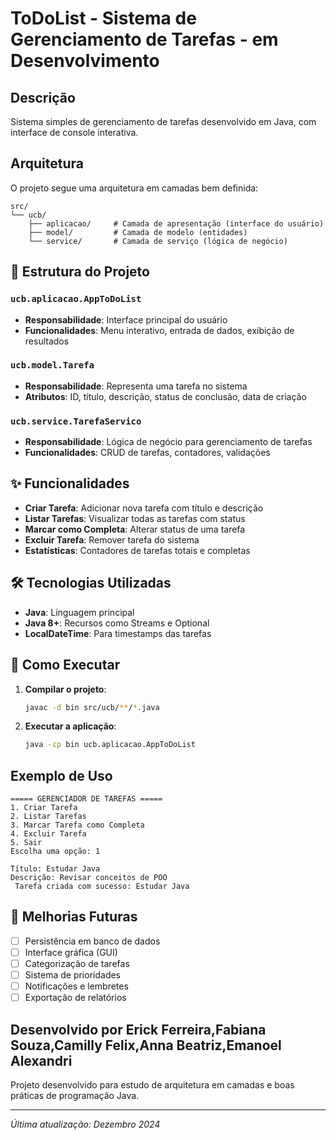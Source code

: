 #  ToDoList - Sistema de Gerenciamento de Tarefas - em Desenvolvimento 

##  Descrição
Sistema simples de gerenciamento de tarefas desenvolvido em Java, com interface de console interativa.

## Arquitetura
O projeto segue uma arquitetura em camadas bem definida:

```
src/
└── ucb/
    ├── aplicacao/     # Camada de apresentação (interface do usuário)
    ├── model/         # Camada de modelo (entidades)
    └── service/       # Camada de serviço (lógica de negócio)
```

## 📁 Estrutura do Projeto

### `ucb.aplicacao.AppToDoList`
- **Responsabilidade**: Interface principal do usuário
- **Funcionalidades**: Menu interativo, entrada de dados, exibição de resultados

### `ucb.model.Tarefa`
- **Responsabilidade**: Representa uma tarefa no sistema
- **Atributos**: ID, título, descrição, status de conclusão, data de criação

### `ucb.service.TarefaServico`
- **Responsabilidade**: Lógica de negócio para gerenciamento de tarefas
- **Funcionalidades**: CRUD de tarefas, contadores, validações

## ✨ Funcionalidades

-  **Criar Tarefa**: Adicionar nova tarefa com título e descrição
-  **Listar Tarefas**: Visualizar todas as tarefas com status
-  **Marcar como Completa**: Alterar status de uma tarefa
-  **Excluir Tarefa**: Remover tarefa do sistema
-  **Estatísticas**: Contadores de tarefas totais e completas

## 🛠️ Tecnologias Utilizadas

- **Java**: Linguagem principal
- **Java 8+**: Recursos como Streams e Optional
- **LocalDateTime**: Para timestamps das tarefas

## 🚀 Como Executar

1. **Compilar o projeto**:
   ```bash
   javac -d bin src/ucb/**/*.java
   ```

2. **Executar a aplicação**:
   ```bash
   java -cp bin ucb.aplicacao.AppToDoList
   ```

##  Exemplo de Uso

```
===== GERENCIADOR DE TAREFAS =====
1. Criar Tarefa
2. Listar Tarefas
3. Marcar Tarefa como Completa
4. Excluir Tarefa
5. Sair
Escolha uma opção: 1

Título: Estudar Java
Descrição: Revisar conceitos de POO
 Tarefa criada com sucesso: Estudar Java
```

## 🔧 Melhorias Futuras

- [ ] Persistência em banco de dados
- [ ] Interface gráfica (GUI)
- [ ] Categorização de tarefas
- [ ] Sistema de prioridades
- [ ] Notificações e lembretes
- [ ] Exportação de relatórios

##  Desenvolvido por Erick  Ferreira,Fabiana Souza,Camilly Felix,Anna Beatriz,Emanoel Alexandri
Projeto desenvolvido para estudo de arquitetura em camadas e boas práticas de programação Java.

---
*Última atualização: Dezembro 2024*
